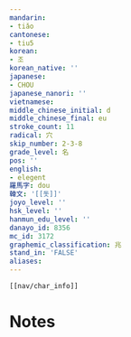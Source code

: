 ```yaml
---
mandarin:
- tiǎo
cantonese:
- tiu5
korean:
- 조
korean_native: ''
japanese:
- CHOU
japanese_nanori: ''
vietnamese:
middle_chinese_initial: d
middle_chinese_final: eu
stroke_count: 11
radical: 穴
skip_number: 2-3-8
grade_level: 名
pos: ''
english:
- elegent
羅馬字: dou
韓文: '[[돗]]'
joyo_level: ''
hsk_level: ''
hanmun_edu_level: ''
danayo_id: 8356
mc_id: 3172
graphemic_classification: 兆
stand_in: 'FALSE'
aliases:
---
```

```meta-bind-embed
[[nav/char_info]]
```

# Notes

